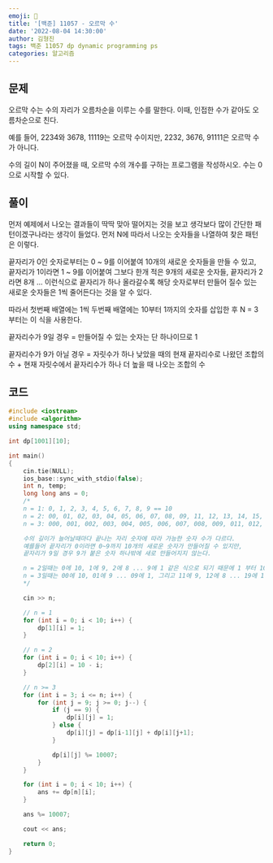 ```yaml
---
emoji: 🎇
title: '[백준] 11057 - 오르막 수'
date: '2022-08-04 14:30:00'
author: 김형진
tags: 백준 11057 dp dynamic programming ps
categories: 알고리즘
---
```


## 문제
오르막 수는 수의 자리가 오름차순을 이루는 수를 말한다. 이때, 인접한 수가 같아도 오름차순으로 친다.

예를 들어, 2234와 3678, 11119는 오르막 수이지만, 2232, 3676, 91111은 오르막 수가 아니다.

수의 길이 N이 주어졌을 때, 오르막 수의 개수를 구하는 프로그램을 작성하시오. 수는 0으로 시작할 수 있다.

## 풀이
먼저 예제에서 나오는 결과들이 딱딱 맞아 떨어지는 것을 보고 생각보다 많이 간단한 패턴이겠구나라는 생각이 들었다. 먼저 N에 따라서 나오는 숫자들을 나열하여 찾은 패턴은 이렇다.

끝자리가 0인 숫자로부터는 0 ~ 9를 이어붙여 10개의 새로운 숫자들을 만들 수 있고, 끝자리가 1이라면 1 ~ 9를 이어붙여 그보다 한개 적은 9개의 새로운 숫자들, 끝자리가 2라면 8개 ... 이런식으로 끝자리가 하나 올라갈수록 해당 숫자로부터 만들어 질수 있는 새로운 숫자들은 1씩 줄어든다는 것을 알 수 있다. 

따라서 첫번째 배열에는 1씩 두번째 배열에는 10부터 1까지의 숫자를 삽입한 후 N = 3부터는 이 식을 사용한다.

끝자리수가 9일 경우 = 만들어질 수 있는 숫자는 단 하나이므로 1

끝자리수가 9가 아닐 경우 = 자릿수가 하나 낮았을 때의 현재 끝자리수로 나왔던 조합의 수 + 현재 자릿수에서 끝자리수가 하나 더 높을 때 나오는 조합의 수

## 코드
```cpp
#include <iostream>
#include <algorithm>
using namespace std;

int dp[1001][10];

int main()
{
    cin.tie(NULL);
	ios_base::sync_with_stdio(false);
    int n, temp;
    long long ans = 0;
    /*
    n = 1: 0, 1, 2, 3, 4, 5, 6, 7, 8, 9 == 10
    n = 2: 00, 01, 02, 03, 04, 05, 06, 07, 08, 09, 11, 12, 13, 14, 15, 16 ... == 55
    n = 3: 000, 001, 002, 003, 004, 005, 006, 007, 008, 009, 011, 012, 013, 014 ... == 220

    수의 길이가 늘어날때마다 끝나는 자리 숫자에 따라 가능한 숫자 수가 다르다.
    예를들어 끝자리가 0이라면 0~9까지 10개의 새로운 숫자가 만들어질 수 있지만,
    끝자리가 9일 경우 9가 붙은 숫자 하나밖에 새로 만들어지지 않는다.

    n = 2일때는 0에 10, 1에 9, 2에 8 ... 9에 1 같은 식으로 되기 때문에 1 부터 10까지 더해서 55가 된다.
    n = 3일때는 00에 10, 01에 9 ... 09에 1, 그리고 11에 9, 12에 8 ... 19에 1 같은 식으로 이전 배열을 더해서 된다.
    */

    cin >> n;

    // n = 1
    for (int i = 0; i < 10; i++) {
        dp[1][i] = 1;
    }

    // n = 2
    for (int i = 0; i < 10; i++) {
        dp[2][i] = 10 - i;
    }

    // n >= 3
    for (int i = 3; i <= n; i++) {
        for (int j = 9; j >= 0; j--) {
            if (j == 9) {
                dp[i][j] = 1;
            } else {
                dp[i][j] = dp[i-1][j] + dp[i][j+1];
            }

            dp[i][j] %= 10007;
        }
    }

    for (int i = 0; i < 10; i++) {
        ans += dp[n][i];
    }

    ans %= 10007;

    cout << ans;

    return 0;
}

```


```toc

```